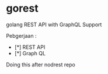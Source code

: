 # gorest
golang REST API with GraphQL Support


Pebgerjaan :
- [*] REST API
- [*] Graph QL

Doing this after nodrest repo
